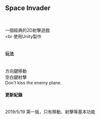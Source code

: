 ## Space Invader

<br>

一個經典的2D射擊遊戲
<br>
<br
使用Unity製作
<br>
<br>

#### 玩法

<br>
方向鍵移動
<br>
空白鍵射擊
<br>
Don't kiss the enemy plane.
<br>

#### 更新紀錄
<br>
2019/5/19 第一版，只有移動、射擊等基本功能